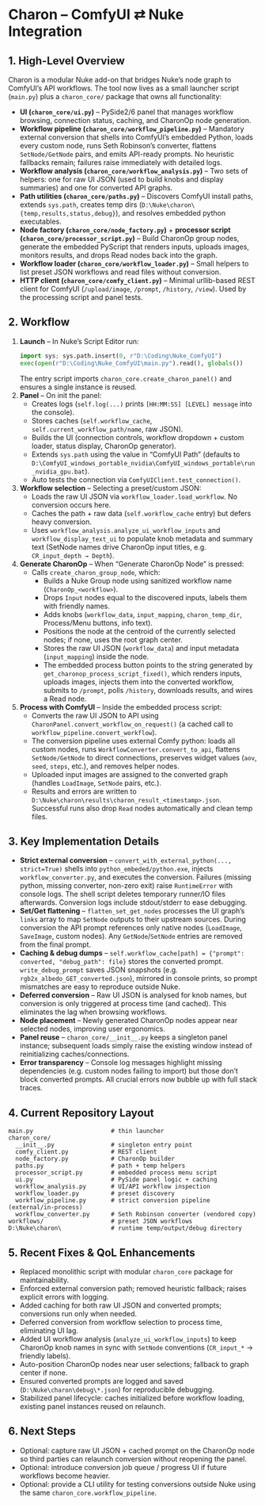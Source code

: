 # Charon – ComfyUI ⇄ Nuke Integration

## 1. High-Level Overview
Charon is a modular Nuke add-on that bridges Nuke’s node graph to ComfyUI’s API workflows. The tool now lives as a small launcher script (`main.py`) plus a `charon_core/` package that owns all functionality:

- **UI (`charon_core/ui.py`)** – PySide2/6 panel that manages workflow browsing, connection status, caching, and CharonOp node generation.
- **Workflow pipeline (`charon_core/workflow_pipeline.py`)** – Mandatory external conversion that shells into ComfyUI’s embedded Python, loads every custom node, runs Seth Robinson’s converter, flattens `SetNode/GetNode` pairs, and emits API-ready prompts. No heuristic fallbacks remain; failures raise immediately with detailed logs.
- **Workflow analysis (`charon_core/workflow_analysis.py`)** – Two sets of helpers: one for raw UI JSON (used to build knobs and display summaries) and one for converted API graphs.
- **Path utilities (`charon_core/paths.py`)** – Discovers ComfyUI install paths, extends `sys.path`, creates temp dirs (`D:\Nuke\charon\{temp,results,status,debug}`), and resolves embedded python executables.
- **Node factory (`charon_core/node_factory.py`)** + **processor script (`charon_core/processor_script.py`)** – Build CharonOp group nodes, generate the embedded PyScript that renders inputs, uploads images, monitors results, and drops Read nodes back into the graph.
- **Workflow loader (`charon_core/workflow_loader.py`)** – Small helpers to list preset JSON workflows and read files without conversion.
- **HTTP client (`charon_core/comfy_client.py`)** – Minimal urllib-based REST client for ComfyUI (`/upload/image`, `/prompt`, `/history`, `/view`). Used by the processing script and panel tests.

## 2. Workflow
1. **Launch** – In Nuke’s Script Editor run:
   ```python
   import sys; sys.path.insert(0, r"D:\Coding\Nuke_ComfyUI")
   exec(open(r"D:\Coding\Nuke_ComfyUI\main.py").read(), globals())
   ```
   The entry script imports `charon_core.create_charon_panel()` and ensures a single instance is reused.
2. **Panel** – On init the panel:
   - Creates logs (`self.log(...)` prints `[HH:MM:SS] [LEVEL] message` into the console).
   - Stores caches (`self.workflow_cache`, `self.current_workflow_path/name`, raw JSON).
   - Builds the UI (connection controls, workflow dropdown + custom loader, status display, CharonOp generator).
   - Extends `sys.path` using the value in “ComfyUI Path” (defaults to `D:\ComfyUI_windows_portable_nvidia\ComfyUI_windows_portable\run_nvidia_gpu.bat`).
   - Auto tests the connection via `ComfyUIClient.test_connection()`.
3. **Workflow selection** – Selecting a preset/custom JSON:
   - Loads the raw UI JSON via `workflow_loader.load_workflow`. No conversion occurs here.
   - Caches the path + raw data (`self.workflow_cache` entry) but defers heavy conversion.
   - Uses `workflow_analysis.analyze_ui_workflow_inputs` and `workflow_display_text_ui` to populate knob metadata and summary text (SetNode names drive CharonOp input titles, e.g. `CR_input_depth → Depth`).
4. **Generate CharonOp** – When “Generate CharonOp Node” is pressed:
   - Calls `create_charon_group_node`, which:
     * Builds a Nuke Group node using sanitized workflow name (`CharonOp_<workflow>`).
     * Drops `Input` nodes equal to the discovered inputs, labels them with friendly names.
     * Adds knobs (`workflow_data`, `input_mapping`, `charon_temp_dir`, Process/Menu buttons, info text).
     * Positions the node at the centroid of the currently selected nodes; if none, uses the root graph center.
     * Stores the raw UI JSON (`workflow_data`) and input metadata (`input_mapping`) inside the node.
     * The embedded process button points to the string generated by `get_charonop_process_script_fixed()`, which renders inputs, uploads images, injects them into the converted workflow, submits to `/prompt`, polls `/history`, downloads results, and wires a Read node.
5. **Process with ComfyUI** – Inside the embedded process script:
   - Converts the raw UI JSON to API using `CharonPanel.convert_workflow_on_request()` (a cached call to `workflow_pipeline.convert_workflow`).
   - The conversion pipeline uses external Comfy python: loads all custom nodes, runs `WorkflowConverter.convert_to_api`, flattens `SetNode/GetNode` to direct connections, preserves widget values (`aov`, `seed`, `steps`, etc.), and removes helper nodes.
   - Uploaded input images are assigned to the converted graph (handles `LoadImage`, `SetNode` pairs, etc.).
   - Results and errors are written to `D:\Nuke\charon\results\charon_result_<timestamp>.json`. Successful runs also drop `Read` nodes automatically and clean temp files.

## 3. Key Implementation Details
- **Strict external conversion** – `convert_with_external_python(..., strict=True)` shells into `python_embeded/python.exe`, injects `workflow_converter.py`, and executes the conversion. Failures (missing python, missing converter, non-zero exit) raise `RuntimeError` with console logs. The shell script deletes temporary runner/IO files afterwards. Conversion logs include stdout/stderr to ease debugging.
- **Set/Get flattening** – `flatten_set_get_nodes` processes the UI graph’s `links` array to map `SetNode` outputs to their upstream sources. During conversion the API prompt references only native nodes (`LoadImage`, `SaveImage`, custom nodes). Any `GetNode`/`SetNode` entries are removed from the final prompt.
- **Caching & debug dumps** – `self.workflow_cache[path] = {"prompt": converted, "debug_path": file}` stores the converted prompt. `write_debug_prompt` saves JSON snapshots (e.g. `rgb2x_albedo_GET_converted.json`), mirrored in console prints, so prompt mismatches are easy to reproduce outside Nuke.
- **Deferred conversion** – Raw UI JSON is analysed for knob names, but conversion is only triggered at process time (and cached). This eliminates the lag when browsing workflows.
- **Node placement** – Newly generated CharonOp nodes appear near selected nodes, improving user ergonomics.
- **Panel reuse** – `charon_core/__init__.py` keeps a singleton panel instance; subsequent loads simply raise the existing window instead of reinitializing caches/connections.
- **Error transparency** – Console log messages highlight missing dependencies (e.g. custom nodes failing to import) but those don’t block converted prompts. All crucial errors now bubble up with full stack traces.

## 4. Current Repository Layout
```
main.py                      # thin launcher
charon_core/
  __init__.py                # singleton entry point
  comfy_client.py            # REST client
  node_factory.py            # CharonOp builder
  paths.py                   # path + temp helpers
  processor_script.py        # embedded process menu script
  ui.py                      # PySide panel logic + caching
  workflow_analysis.py       # UI/API workflow inspection
  workflow_loader.py         # preset discovery
  workflow_pipeline.py       # strict conversion pipeline (external/in-process)
  workflow_converter.py      # Seth Robinson converter (vendored copy)
workflows/                   # preset JSON workflows
D:\Nuke\charon\              # runtime temp/output/debug directory
```

## 5. Recent Fixes & QoL Enhancements
- Replaced monolithic script with modular `charon_core` package for maintainability.
- Enforced external conversion path; removed heuristic fallback; raises explicit errors with logging.
- Added caching for both raw UI JSON and converted prompts; conversions run only when needed.
- Deferred conversion from workflow selection to process time, eliminating UI lag.
- Added UI workflow analysis (`analyze_ui_workflow_inputs`) to keep CharonOp knob names in sync with `SetNode` conventions (`CR_input_*` → friendly labels).
- Auto-position CharonOp nodes near user selections; fallback to graph center if none.
- Ensured converted prompts are logged and saved (`D:\Nuke\charon\debug\*.json`) for reproducible debugging.
- Stabilized panel lifecycle: caches initialized before workflow loading, existing panel instances reused on relaunch.

## 6. Next Steps
- Optional: capture raw UI JSON + cached prompt on the CharonOp node so third parties can relaunch conversion without reopening the panel.
- Optional: introduce conversion job queue / progress UI if future workflows become heavier.
- Optional: provide a CLI utility for testing conversions outside Nuke using the same `charon_core.workflow_pipeline`.
